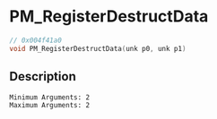 # PM_RegisterDestructData
```c
// 0x004f41a0
void PM_RegisterDestructData(unk p0, unk p1)
```
## Description
```
Minimum Arguments: 2
Maximum Arguments: 2
```
